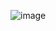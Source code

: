 ![image](https://user-images.githubusercontent.com/31981663/166687219-4cae5eca-3368-4032-a814-7bb1fa8895e4.png)
